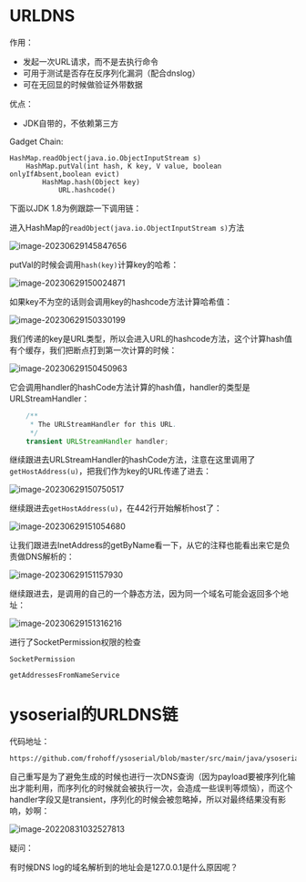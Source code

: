 # URLDNS

作用： 

- 发起一次URL请求，而不是去执行命令
- 可用于测试是否存在反序列化漏洞（配合dnslog）
- 可在无回显的时候做验证外带数据

优点： 

- JDK自带的，不依赖第三方



Gadget Chain:

```text
HashMap.readObject(java.io.ObjectInputStream s)
    HashMap.putVal(int hash, K key, V value, boolean onlyIfAbsent,boolean evict)
        HashMap.hash(Object key)
            URL.hashcode()
```

下面以JDK 1.8为例跟踪一下调用链： 

进入HashMap的`readObject(java.io.ObjectInputStream s)`方法 

![image-20230629145847656](README.assets/image-20230629145847656.png)

putVal的时候会调用`hash(key)`计算key的哈希： 

![image-20230629150024871](README.assets/image-20230629150024871.png)

如果key不为空的话则会调用key的hashcode方法计算哈希值：

![image-20230629150330199](README.assets/image-20230629150330199.png)

我们传递的key是URL类型，所以会进入URL的hashcode方法，这个计算hash值有个缓存，我们把断点打到第一次计算的时候：

![image-20230629150450963](README.assets/image-20230629150450963.png)

它会调用handler的hashCode方法计算的hash值，handler的类型是URLStreamHandler： 

```java
    /**
     * The URLStreamHandler for this URL.
     */
    transient URLStreamHandler handler;
```

继续跟进去URLStreamHandler的hashCode方法，注意在这里调用了`getHostAddress(u)`，把我们作为key的URL传递了进去： 

![image-20230629150750517](README.assets/image-20230629150750517.png)

继续跟进去`getHostAddress(u)`，在442行开始解析host了： 

![image-20230629151054680](README.assets/image-20230629151054680.png)

让我们跟进去InetAddress的getByName看一下，从它的注释也能看出来它是负责做DNS解析的：

![image-20230629151157930](README.assets/image-20230629151157930.png)

继续跟进去，是调用的自己的一个静态方法，因为同一个域名可能会返回多个地址： 

![image-20230629151316216](README.assets/image-20230629151316216.png)



进行了SocketPermission权限的检查

```
SocketPermission
```



```
getAddressesFromNameService
```








# ysoserial的URLDNS链

代码地址： 

```
https://github.com/frohoff/ysoserial/blob/master/src/main/java/ysoserial/payloads/URLDNS.java
```


自己重写是为了避免生成的时候也进行一次DNS查询（因为payload要被序列化输出才能利用，而序列化的时候就会被执行一次，会造成一些误判等烦恼），而这个handler字段又是transient，序列化的时候会被忽略掉，所以对最终结果没有影响，妙啊：

![image-20220831032527813](README.assets/image-20220831032527813.png)



疑问： 

有时候DNS log的域名解析到的地址会是127.0.0.1是什么原因呢？



